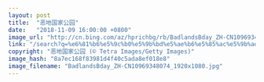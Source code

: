 ```yaml
---
layout: post
title:  "恶地国家公园"
date:   "2018-11-09 16:00:00 +0800"
image_url: "http://cn.bing.com/az/hprichbg/rb/BadlandsBday_ZH-CN10969348074_1920x1080.jpg"
link: "/search?q=%e6%81%b6%e5%9c%b0%e5%9b%bd%e5%ae%b6%e5%85%ac%e5%9b%ad%e5%b2%9b&form=hpcapt&mkt=zh-cn"
copyright: "恶地国家公园 (© Tetra Images/Getty Images)"
image_hash: "8a7ec168f83981d4f40c5ada8ef018e8"
image_filename: "BadlandsBday_ZH-CN10969348074_1920x1080.jpg"
---
```

